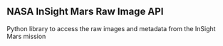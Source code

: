 ## NASA InSight Mars Raw Image API

Python library to access the raw images and metadata from the InSight Mars mission


